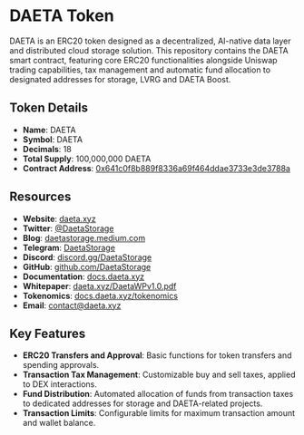 # DAETA Token

DAETA is an ERC20 token designed as a decentralized, AI-native data layer and distributed cloud storage solution. This repository contains the DAETA smart contract, featuring core ERC20 functionalities alongside Uniswap trading capabilities, tax management and automatic fund allocation to designated addresses for storage, LVRG and DAETA Boost.

## Token Details

- **Name**: DAETA
- **Symbol**: DAETA
- **Decimals**: 18
- **Total Supply**: 100,000,000 DAETA
- **Contract Address**: [0x641c0f8b889f8336a69f464ddae3733e3de3788a](https://etherscan.io/address/0x641c0f8b889f8336a69f464ddae3733e3de3788a#code)

## Resources

- **Website**: [daeta.xyz](https://www.daeta.xyz/)
- **Twitter**: [@DaetaStorage](https://x.com/DaetaStorage)
- **Blog**: [daetastorage.medium.com](https://daetastorage.medium.com/)
- **Telegram**: [DaetaStorage](https://t.me/DaetaStorage)
- **Discord**: [discord.gg/DaetaStorage](https://discord.gg/DaetaStorage)
- **GitHub**: [github.com/DaetaStorage](https://github.com/DaetaStorage)
- **Documentation**: [docs.daeta.xyz](https://docs.daeta.xyz/)
- **Whitepaper**: [daeta.xyz/DaetaWPv1.0.pdf](https://daeta.xyz/DaetaWPv1.0.pdf)
- **Tokenomics**: [docs.daeta.xyz/tokenomics](https://docs.daeta.xyz/tokenomics)
- **Email**: [contact@daeta.xyz](mailto:contact@daeta.xyz)

## Key Features

- **ERC20 Transfers and Approval**: Basic functions for token transfers and spending approvals.
- **Transaction Tax Management**: Customizable buy and sell taxes, applied to DEX interactions.
- **Fund Distribution**: Automated allocation of funds from transaction taxes to dedicated addresses for storage and DAETA-related projects.
- **Transaction Limits**: Configurable limits for maximum transaction amount and wallet balance.
